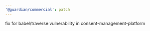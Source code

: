 ```yaml
---
'@guardian/commercial': patch
---
```


fix for babel/traverse vulnerability in consent-management-platform
